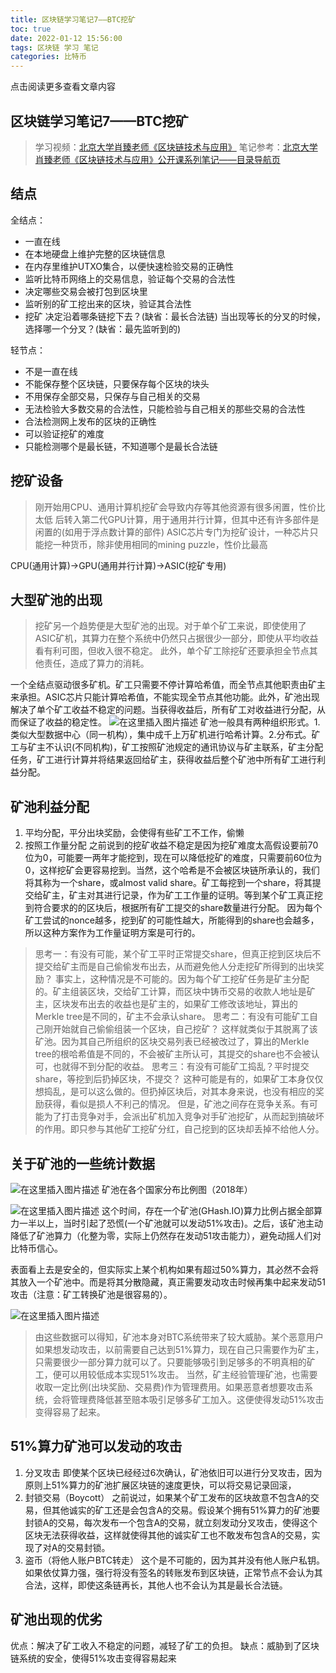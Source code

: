 ```yaml
---
title: 区块链学习笔记7——BTC挖矿
toc: true
date: 2022-01-12 15:56:00
tags: 区块链 学习 笔记
categories: 比特币
---
```


​​点击阅读更多查看文章内容<!--more-->

## 区块链学习笔记7——BTC挖矿
> 学习视频：[北京大学肖臻老师《区块链技术与应用》](https://www.bilibili.com/video/BV1Vt411X7JF)
> 笔记参考：[北京大学肖臻老师《区块链技术与应用》公开课系列笔记——目录导航页](https://blog.csdn.net/Mu_Xiaoye/article/details/104299664)

## 结点
全结点：
- 一直在线
- 在本地硬盘上维护完整的区块链信息
- 在内存里维护UTXO集合，以便快速检验交易的正确性
- 监听比特币网络上的交易信息，验证每个交易的合法性
- 决定哪些交易会被打包到区块里
- 监听别的矿工挖出来的区块，验证其合法性
- 挖矿
   决定沿着哪条链挖下去？(缺省：最长合法链)
   当出现等长的分叉的时候，选择哪一个分叉？(缺省：最先监听到的)

轻节点：
- 不是一直在线
- 不能保存整个区块链，只要保存每个区块的块头
- 不用保存全部交易，只保存与自己相关的交易
- 无法检验大多数交易的合法性，只能检验与自己相关的那些交易的合法性
- 合法检测网上发布的区块的正确性
- 可以验证挖矿的难度
- 只能检测哪个是最长链，不知道哪个是最长合法链
  
## 挖矿设备

>刚开始用CPU、通用计算机挖矿会导致内存等其他资源有很多闲置，性价比太低
>后转入第二代GPU计算，用于通用并行计算，但其中还有许多部件是闲置的(如用于浮点数计算的部件)
>ASIC芯片专门为挖矿设计，一种芯片只能挖一种货币，除非使用相同的mining puzzle，性价比最高



CPU(通用计算)->GPU(通用并行计算)->ASIC(挖矿专用)

## 大型矿池的出现
>挖矿另一个趋势便是大型矿池的出现。对于单个矿工来说，即使使用了ASIC矿机，其算力在整个系统中仍然只占据很少一部分，即使从平均收益看有利可图，但收入很不稳定。
>此外，单个矿工除挖矿还要承担全节点其他责任，造成了算力的消耗。

一个全结点驱动很多矿机。矿工只需要不停计算哈希值，而全节点其他职责由矿主来承担。ASIC芯片只能计算哈希值，不能实现全节点其他功能。此外，矿池出现解决了单个矿工收益不稳定的问题。当获得收益后，所有矿工对收益进行分配，从而保证了收益的稳定性。
![在这里插入图片描述](https://cdn.jsdelivr.net/gh/shnpd/blog-pic@main/csdn/20250303163209803.png)
矿池一般具有两种组织形式。1.类似大型数据中心（同一机构），集中成千上万矿机进行哈希计算。2.分布式。矿工与矿主不认识(不同机构)，矿工按照矿池规定的通讯协议与矿主联系，矿主分配任务，矿工进行计算并将结果返回给矿主，获得收益后整个矿池中所有矿工进行利益分配。
## 矿池利益分配
1. 平均分配，平分出块奖励，会使得有些矿工不工作，偷懒
2. 按照工作量分配
    之前说到的挖矿收益不稳定是因为挖矿难度太高假设要前70位为0，可能要一两年才能挖到，现在可以降低挖矿的难度，只需要前60位为0，这样挖矿会更容易挖到。当然，这个哈希是不会被区块链所承认的，我们将其称为一个share，或almost valid share。矿工每挖到一个share，将其提交给矿主，矿主对其进行记录，作为矿工工作量的证明。等到某个矿工真正挖到符合要求的的区块后，根据所有矿工提交的share数量进行分配。
    因为每个矿工尝试的nonce越多，挖到矿的可能性越大，所能得到的share也会越多，所以这种方案作为工作量证明方案是可行的。

>思考一：有没有可能，某个矿工平时正常提交share，但真正挖到区块后不提交给矿主而是自己偷偷发布出去，从而避免他人分走挖矿所得到的出块奖励？
>事实上，这种情况是不可能的。因为每个矿工挖矿任务是矿主分配的。矿主组装区块，交给矿工计算，而区块中铸币交易的收款人地址是矿主，区块发布出去的收益也是矿主的，如果矿工修改该地址，算出的Merkle tree是不同的，矿主不会承认share。
>思考二：有没有可能矿工自己刚开始就自己偷偷组装一个区块，自己挖矿？
>这样就类似于其脱离了该矿池。因为其自己所组织的区块交易列表已经被改过了，算出的Merkle tree的根哈希值是不同的，不会被矿主所认可，其提交的share也不会被认可，也就得不到分配的收益。
>思考三：有没有可能矿工捣乱？平时提交share，等挖到后扔掉区块，不提交？
>这种可能是有的，如果矿工本身仅仅想捣乱，是可以这么做的。但扔掉区块后，对其本身来说，也没有相应的奖励获得，看似是损人不利己的情况。
>但是，矿池之间存在竞争关系。有可能为了打击竞争对手，会派出矿机加入竞争对手矿池挖矿，从而起到搞破坏的作用。即只参与其他矿工挖矿分红，自己挖到的区块却丢掉不给他人分。

## 关于矿池的一些统计数据
![在这里插入图片描述](https://cdn.jsdelivr.net/gh/shnpd/blog-pic@main/csdn/20250303163209804.png)
矿池在各个国家分布比例图（2018年）

![在这里插入图片描述](https://cdn.jsdelivr.net/gh/shnpd/blog-pic@main/csdn/20250303163209805.png)
这个时间，存在一个矿池(GHash.IO)算力比例占据全部算力一半以上，当时引起了恐慌(一个矿池就可以发动51%攻击)。之后，该矿池主动降低了矿池算力（化整为零，实际上仍然存在发动51攻击能力），避免动摇人们对比特币信心。

表面看上去是安全的，但实际实上某个机构如果有超过50%算力，其必然不会将其放入一个矿池中。而是将其分散隐藏，真正需要发动攻击时候再集中起来发动51攻击（注意：矿工转换矿池是很容易的）。

![在这里插入图片描述](https://cdn.jsdelivr.net/gh/shnpd/blog-pic@main/csdn/20250303163209806.png)
>由这些数据可以得知，矿池本身对BTC系统带来了较大威胁。某个恶意用户如果想发动攻击，以前需要自己达到51%算力，现在自己只需要作为矿主，只需要很少一部分算力就可以了。只要能够吸引到足够多的不明真相的矿工，便可以用较低成本实现51%攻击。
>当然，矿主经验管理矿池，也需要收取一定比例(出块奖励、交易费)作为管理费用。如果恶意者想要攻击系统，会将管理费降低甚至赔本吸引足够多矿工加入。这便使得发动51%攻击变得容易了起来。

## 51%算力矿池可以发动的攻击
1. 分叉攻击
    即使某个区块已经经过6次确认，矿池依旧可以进行分叉攻击，因为原则上51%算力的矿池扩展区块链的速度更快，可以将交易记录回滚，
2. 封锁交易（Boycott）
    之前说过，如果某个矿工发布的区块故意不包含A的交易，但其他诚实的矿工还是会包含A的交易。假设某个拥有51%算力的矿池要封锁A的交易，每次发布一个包含A的交易，就立刻发动分叉攻击，使得这个区块无法获得收益，这样就使得其他的诚实矿工也不敢发布包含A的交易，实现了对A的交易封锁。
3. 盗币（将他人账户BTC转走）
这个是不可能的，因为其并没有他人账户私钥。如果依仗算力强，强行将没有签名的转账发布到区块链，正常节点不会认为其合法，这样，即使这条链再长，其他人也不会认为其是最长合法链。

## 矿池出现的优劣
优点：解决了矿工收入不稳定的问题，减轻了矿工的负担。
缺点：威胁到了区块链系统的安全，使得51%攻击变得容易起来